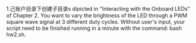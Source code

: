 1.己账户目录下创建子目录s dipicted in "Interacting with the Onboard LEDs" of Chapter 2. You want to vary the brightness of the LED through a PWM square wave signal at 3 different duty cycles. Without user's input, your script need to be finished running in a minute with the command: bash hw2.sh.
